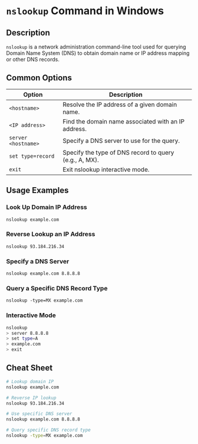 # `nslookup` Command in Windows

## Description

`nslookup` is a network administration command-line tool used for querying Domain Name System (DNS) to obtain domain name or IP address mapping or other DNS records.

## Common Options

| Option              | Description                                             |
|---------------------|---------------------------------------------------------|
| `<hostname>`        | Resolve the IP address of a given domain name.          |
| `<IP address>`      | Find the domain name associated with an IP address.     |
| `server <hostname>` | Specify a DNS server to use for the query.              |
| `set type=record`   | Specify the type of DNS record to query (e.g., A, MX).  |
| `exit`              | Exit nslookup interactive mode.                         |

## Usage Examples

### Look Up Domain IP Address

```
nslookup example.com
```

### Reverse Lookup an IP Address

```
nslookup 93.184.216.34
```

### Specify a DNS Server

```
nslookup example.com 8.8.8.8
```

### Query a Specific DNS Record Type

```
nslookup -type=MX example.com
```

### Interactive Mode

```sh
nslookup
> server 8.8.8.8
> set type=A
> example.com
> exit
```

## Cheat Sheet

```sh
# Lookup domain IP
nslookup example.com

# Reverse IP lookup
nslookup 93.184.216.34

# Use specific DNS server
nslookup example.com 8.8.8.8

# Query specific DNS record type
nslookup -type=MX example.com
```
